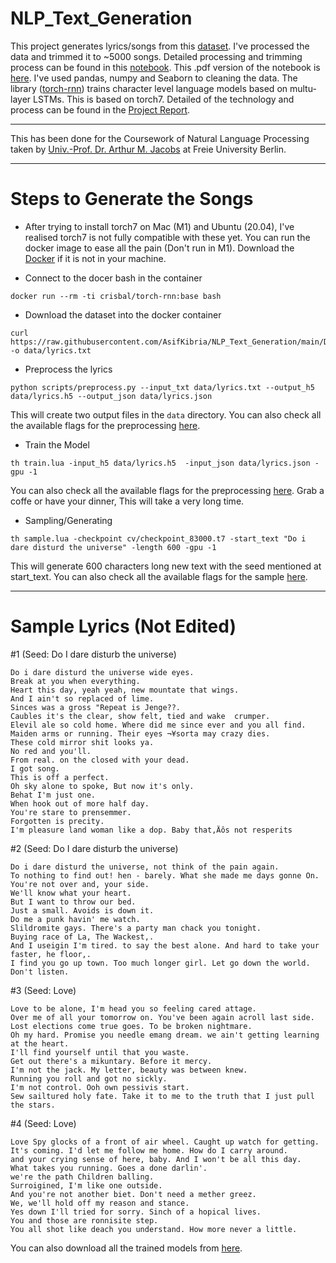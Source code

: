 # NLP_Text_Generation

This project generates lyrics/songs from this [dataset](https://www.kaggle.com/neisse/scrapped-lyrics-from-6-genres). I've processed the data and trimmed it to ~5000 songs. Detailed processing and trimming process can be found in this [notebook](https://github.com/AsifKibria/NLP_Text_Generation/blob/main/Data_Preprocessing.ipynb). This .pdf version of the notebook is [here](https://github.com/AsifKibria/NLP_Text_Generation/blob/main/Data_Preprocessing.pdf). I've used pandas, numpy and Seaborn to cleaning the data. 
The library ([torch-rnn](https://github.com/jcjohnson/torch-rnn)) trains character level language models based on multu-layer LSTMs. This is based on torch7. Detailed of the technology and process can be found in the [Project Report](https://github.com/AsifKibria/NLP_Text_Generation/raw/main/NLP_Text_Generation_Project_Report_Final.pdf). 

------------

This has been done for the Coursework of Natural Language Processing taken by [Univ.-Prof. Dr. Arthur M. Jacobs](https://www.ewi-psy.fu-berlin.de/einrichtungen/arbeitsbereiche/allgpsy/mitarbeiter_innen/ajacobs/index.html) at Freie University Berlin.

--------------

# Steps to Generate the Songs
* After trying to install torch7 on Mac (M1) and Ubuntu (20.04), I've realised torch7 is not fully compatible with these yet. You can run the docker image to ease all the pain (Don't run in M1). Download the [Docker](https://www.docker.com/get-started) if it is not in your machine.

* Connect to the docer bash in the container
```
docker run --rm -ti crisbal/torch-rnn:base bash 
```

* Download the dataset into the docker container
```
curl https://raw.githubusercontent.com/AsifKibria/NLP_Text_Generation/main/Data/input.txt -o data/lyrics.txt 
```

* Preprocess the lyrics
```
python scripts/preprocess.py --input_txt data/lyrics.txt --output_h5 data/lyrics.h5 --output_json data/lyrics.json
```
This will create two output files in the `data` directory. You can also check all the available flags for the preprocessing [here](https://github.com/jcjohnson/torch-rnn/blob/master/doc/flags.md#training).

* Train the Model
```
th train.lua -input_h5 data/lyrics.h5  -input_json data/lyrics.json -gpu -1
```
You can also check all the available flags for the preprocessing [here](https://github.com/jcjohnson/torch-rnn/blob/master/doc/flags.md#training). Grab a coffe or have your dinner, This will take a very long time. 

* Sampling/Generating
```
th sample.lua -checkpoint cv/checkpoint_83000.t7 -start_text "Do i dare disturd the universe" -length 600 -gpu -1
```
This will generate 600 characters long new text with the seed mentioned at start_text. You can also check all the available flags for the sample [here](https://github.com/jcjohnson/torch-rnn/blob/master/doc/flags.md#training).

--------------
# Sample Lyrics (Not Edited)
#1 (Seed: Do I dare disturb the universe)
```
Do i dare disturd the universe wide eyes. 
Break at you when everything. 
Heart this day, yeah yeah, new mountate that wings. 
And I ain't so replaced of lime. 
Sinces was a gross "Repeat is Jenge??. 
Caubles it's the clear, show felt, tied and wake  crumper.
Elevil ale so cold home. Where did me since ever and you all find. 
Maiden arms or running. Their eyes ¬¥sorta may crazy dies. 
These cold mirror shit looks ya. 
No red and you'll. 
From real. on the closed with your dead. 
I got song. 
This is off a perfect.
Oh sky alone to spoke, But now it's only.
Behat I'm just one. 
When hook out of more half day. 
You're stare to prensemmer. 
Forgotten is precity. 
I'm pleasure land woman like a dop. Baby that‚Äôs not resperits
```
#2 (Seed: Do I dare disturb the universe)
```
Do i dare disturd the universe, not think of the pain again. 
To nothing to find out! hen - barely. What she made me days gonne On. 
You're not over and, your side.
We'll know what your heart. 
But I want to throw our bed. 
Just a small. Avoids is down it.
Do me a punk havin' me watch. 
Slildromite gays. There's a party man chack you tonight. 
Buying race of La, The Wackest,. 
And I useigin I'm tired. to say the best alone. And hard to take your faster, he floor,.
I find you go up town. Too much longer girl. Let go down the world.  Don't listen.
```
#3 (Seed: Love)
```
Love to be alone, I'm head you so feeling cared attage. 
Over me of all your tomorrow on. You've been again acroll last side. 
Lost elections come true goes. To be broken nightmare. 
Oh my hard. Promise you needle emang dream. we ain't getting learning at the heart. 
I'll find yourself until that you waste. 
Get out there's a mikuntary. Before it mercy. 
I'm not the jack. My letter, beauty was between knew.
Running you roll and got no sickly. 
I'm not control. Ooh own pessivis start. 
Sew sailtured holy fate. Take it to me to the truth that I just pull the stars.
```
#4 (Seed: Love)
```
Love Spy glocks of a front of air wheel. Caught up watch for getting. 
It's coming. I'd let me follow me home. How do I carry around. 
and your crying sense of here, baby. And I won't be all this day. 
What takes you running. Goes a done darlin'. 
we're the path Children balling. 
Surroigined, I'm like one outside.
And you're not another biet. Don't need a mether greez. 
We, we'll hold off my reason and stance. 
Yes down I'll tried for sorry. Sinch of a hopical lives.
You and those are ronnisite step.
You all shot like deach you understand. How more never a little.
```
You can also download all the trained models from [here](https://github.com/AsifKibria/nlp_torch_rnn_cv). 

